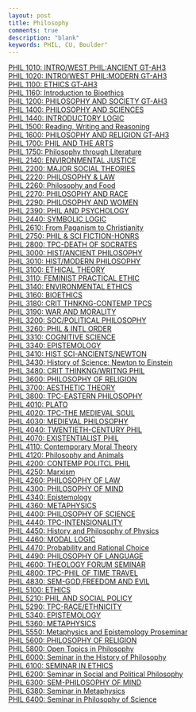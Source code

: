 ```yaml
---
layout: post
title: Philosophy
comments: true
description: "blank"
keywords: PHIL, CU, Boulder"
---
```

<body>
	<div><a href="../pages/PHIL-1010">PHIL 1010: INTRO/WEST PHIL:ANCIENT GT-AH3</a></div>
	<div><a href="../pages/PHIL-1020">PHIL 1020: INTRO/WEST PHIL:MODERN GT-AH3</a></div>
	<div><a href="../pages/PHIL-1100">PHIL 1100: ETHICS GT-AH3</a></div>
	<div><a href="../pages/PHIL-1160">PHIL 1160: Introduction to Bioethics</a></div>
	<div><a href="../pages/PHIL-1200">PHIL 1200: PHILOSOPHY AND SOCIETY GT-AH3</a></div>
	<div><a href="../pages/PHIL-1400">PHIL 1400: PHILOSOPHY AND SCIENCES</a></div>
	<div><a href="../pages/PHIL-1440">PHIL 1440: INTRODUCTORY LOGIC</a></div>
	<div><a href="../pages/PHIL-1500">PHIL 1500: Reading, Writing and Reasoning</a></div>
	<div><a href="../pages/PHIL-1600">PHIL 1600: PHILOSOPHY AND RELIGION GT-AH3</a></div>
	<div><a href="../pages/PHIL-1700">PHIL 1700: PHIL AND THE ARTS</a></div>
	<div><a href="../pages/PHIL-1750">PHIL 1750: Philosophy through Literature</a></div>
	<div><a href="../pages/PHIL-2140">PHIL 2140: ENVIRONMENTAL JUSTICE</a></div>
	<div><a href="../pages/PHIL-2200">PHIL 2200: MAJOR SOCIAL THEORIES</a></div>
	<div><a href="../pages/PHIL-2220">PHIL 2220: PHILOSOPHY & LAW</a></div>
	<div><a href="../pages/PHIL-2260">PHIL 2260: Philosophy and Food</a></div>
	<div><a href="../pages/PHIL-2270">PHIL 2270: PHILOSOPHY AND RACE</a></div>
	<div><a href="../pages/PHIL-2290">PHIL 2290: PHILOSOPHY AND WOMEN</a></div>
	<div><a href="../pages/PHIL-2390">PHIL 2390: PHIL AND PSYCHOLOGY</a></div>
	<div><a href="../pages/PHIL-2440">PHIL 2440: SYMBOLIC LOGIC</a></div>
	<div><a href="../pages/PHIL-2610">PHIL 2610: From Paganism to Christianity</a></div>
	<div><a href="../pages/PHIL-2750">PHIL 2750: PHIL & SCI FICTION-HONRS</a></div>
	<div><a href="../pages/PHIL-2800">PHIL 2800: TPC-DEATH OF SOCRATES</a></div>
	<div><a href="../pages/PHIL-3000">PHIL 3000: HIST/ANCIENT PHILOSOPHY</a></div>
	<div><a href="../pages/PHIL-3010">PHIL 3010: HIST/MODERN PHILOSOPHY</a></div>
	<div><a href="../pages/PHIL-3100">PHIL 3100: ETHICAL THEORY</a></div>
	<div><a href="../pages/PHIL-3110">PHIL 3110: FEMINIST PRACTICAL ETHIC</a></div>
	<div><a href="../pages/PHIL-3140">PHIL 3140: ENVIRONMENTAL ETHICS</a></div>
	<div><a href="../pages/PHIL-3160">PHIL 3160: BIOETHICS</a></div>
	<div><a href="../pages/PHIL-3180">PHIL 3180: CRIT THNKNG-CONTEMP TPCS</a></div>
	<div><a href="../pages/PHIL-3190">PHIL 3190: WAR AND MORALITY</a></div>
	<div><a href="../pages/PHIL-3200">PHIL 3200: SOC/POLITICAL PHILOSOPHY</a></div>
	<div><a href="../pages/PHIL-3260">PHIL 3260: PHIL & INTL ORDER</a></div>
	<div><a href="../pages/PHIL-3310">PHIL 3310: COGNITIVE SCIENCE</a></div>
	<div><a href="../pages/PHIL-3340">PHIL 3340: EPISTEMOLOGY</a></div>
	<div><a href="../pages/PHIL-3410">PHIL 3410: HIST SCI-ANCIENTS/NEWTON</a></div>
	<div><a href="../pages/PHIL-3430">PHIL 3430: History of Science: Newton to Einstein</a></div>
	<div><a href="../pages/PHIL-3480">PHIL 3480: CRIT THINKNG/WRITNG PHIL</a></div>
	<div><a href="../pages/PHIL-3600">PHIL 3600: PHILOSOPHY OF RELIGION</a></div>
	<div><a href="../pages/PHIL-3700">PHIL 3700: AESTHETIC THEORY</a></div>
	<div><a href="../pages/PHIL-3800">PHIL 3800: TPC-EASTERN PHILOSOPHY</a></div>
	<div><a href="../pages/PHIL-4010">PHIL 4010: PLATO</a></div>
	<div><a href="../pages/PHIL-4020">PHIL 4020: TPC-THE MEDIEVAL SOUL</a></div>
	<div><a href="../pages/PHIL-4030">PHIL 4030: MEDIEVAL PHILOSOPHY</a></div>
	<div><a href="../pages/PHIL-4040">PHIL 4040: TWENTIETH-CENTURY PHIL</a></div>
	<div><a href="../pages/PHIL-4070">PHIL 4070: EXISTENTIALIST PHIL</a></div>
	<div><a href="../pages/PHIL-4110">PHIL 4110: Contemporary Moral Theory</a></div>
	<div><a href="../pages/PHIL-4120">PHIL 4120: Philosophy and Animals</a></div>
	<div><a href="../pages/PHIL-4200">PHIL 4200: CONTEMP POLITCL PHIL</a></div>
	<div><a href="../pages/PHIL-4250">PHIL 4250: Marxism</a></div>
	<div><a href="../pages/PHIL-4260">PHIL 4260: PHILOSOPHY OF LAW</a></div>
	<div><a href="../pages/PHIL-4300">PHIL 4300: PHILOSOPHY OF MIND</a></div>
	<div><a href="../pages/PHIL-4340">PHIL 4340: Epistemology</a></div>
	<div><a href="../pages/PHIL-4360">PHIL 4360: METAPHYSICS</a></div>
	<div><a href="../pages/PHIL-4400">PHIL 4400: PHILOSOPHY OF SCIENCE</a></div>
	<div><a href="../pages/PHIL-4440">PHIL 4440: TPC-INTENSIONALITY</a></div>
	<div><a href="../pages/PHIL-4450">PHIL 4450: History and Philosophy of Physics</a></div>
	<div><a href="../pages/PHIL-4460">PHIL 4460: MODAL LOGIC</a></div>
	<div><a href="../pages/PHIL-4470">PHIL 4470: Probability and Rational Choice</a></div>
	<div><a href="../pages/PHIL-4490">PHIL 4490: PHILOSOPHY OF LANGUAGE</a></div>
	<div><a href="../pages/PHIL-4600">PHIL 4600: THEOLOGY FORUM SEMINAR</a></div>
	<div><a href="../pages/PHIL-4800">PHIL 4800: TPC-PHIL OF TIME TRAVEL</a></div>
	<div><a href="../pages/PHIL-4830">PHIL 4830: SEM-GOD,FREEDOM AND EVIL</a></div>
	<div><a href="../pages/PHIL-5100">PHIL 5100: ETHICS</a></div>
	<div><a href="../pages/PHIL-5210">PHIL 5210: PHIL AND SOCIAL POLICY</a></div>
	<div><a href="../pages/PHIL-5290">PHIL 5290: TPC-RACE/ETHNICITY</a></div>
	<div><a href="../pages/PHIL-5340">PHIL 5340: EPISTEMOLOGY</a></div>
	<div><a href="../pages/PHIL-5360">PHIL 5360: METAPHYSICS</a></div>
	<div><a href="../pages/PHIL-5550">PHIL 5550: Metaphysics and Epistemology Proseminar</a></div>
	<div><a href="../pages/PHIL-5600">PHIL 5600: PHILOSOPHY OF RELIGION</a></div>
	<div><a href="../pages/PHIL-5800">PHIL 5800: Open Topics in Philosophy</a></div>
	<div><a href="../pages/PHIL-6000">PHIL 6000: Seminar in the History of Philosophy</a></div>
	<div><a href="../pages/PHIL-6100">PHIL 6100: SEMINAR IN ETHICS</a></div>
	<div><a href="../pages/PHIL-6200">PHIL 6200: Seminar in Social and Political Philosophy</a></div>
	<div><a href="../pages/PHIL-6300">PHIL 6300: SEM-PHILOSOPHY OF MIND</a></div>
	<div><a href="../pages/PHIL-6380">PHIL 6380: Seminar in Metaphysics</a></div>
	<div><a href="../pages/PHIL-6400">PHIL 6400: Seminar in Philosophy of Science</a></div>
</body>